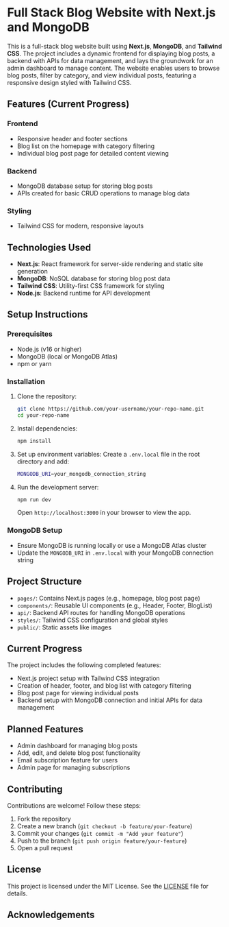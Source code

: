 # Full Stack Blog Website with Next.js and MongoDB

This is a full-stack blog website built using **Next.js**, **MongoDB**, and **Tailwind CSS**. The project includes a dynamic frontend for displaying blog posts, a backend with APIs for data management, and lays the groundwork for an admin dashboard to manage content. The website enables users to browse blog posts, filter by category, and view individual posts, featuring a responsive design styled with Tailwind CSS.

## Features (Current Progress)

### Frontend
- Responsive header and footer sections
- Blog list on the homepage with category filtering
- Individual blog post page for detailed content viewing

### Backend
- MongoDB database setup for storing blog posts
- APIs created for basic CRUD operations to manage blog data

### Styling
- Tailwind CSS for modern, responsive layouts

## Technologies Used
- **Next.js**: React framework for server-side rendering and static site generation
- **MongoDB**: NoSQL database for storing blog post data
- **Tailwind CSS**: Utility-first CSS framework for styling
- **Node.js**: Backend runtime for API development

## Setup Instructions

### Prerequisites
- Node.js (v16 or higher)
- MongoDB (local or MongoDB Atlas)
- npm or yarn

### Installation
1. Clone the repository:
   ```bash
   git clone https://github.com/your-username/your-repo-name.git
   cd your-repo-name
   ```

2. Install dependencies:
   ```bash
   npm install
   ```

3. Set up environment variables:
   Create a `.env.local` file in the root directory and add:
   ```bash
   MONGODB_URI=your_mongodb_connection_string
   ```

4. Run the development server:
   ```bash
   npm run dev
   ```
   Open `http://localhost:3000` in your browser to view the app.

### MongoDB Setup
- Ensure MongoDB is running locally or use a MongoDB Atlas cluster
- Update the `MONGODB_URI` in `.env.local` with your MongoDB connection string

## Project Structure
- `pages/`: Contains Next.js pages (e.g., homepage, blog post page)
- `components/`: Reusable UI components (e.g., Header, Footer, BlogList)
- `api/`: Backend API routes for handling MongoDB operations
- `styles/`: Tailwind CSS configuration and global styles
- `public/`: Static assets like images

## Current Progress
The project includes the following completed features:
- Next.js project setup with Tailwind CSS integration
- Creation of header, footer, and blog list with category filtering
- Blog post page for viewing individual posts
- Backend setup with MongoDB connection and initial APIs for data management

## Planned Features
- Admin dashboard for managing blog posts
- Add, edit, and delete blog post functionality
- Email subscription feature for users
- Admin page for managing subscriptions

## Contributing
Contributions are welcome! Follow these steps:
1. Fork the repository
2. Create a new branch (`git checkout -b feature/your-feature`)
3. Commit your changes (`git commit -m "Add your feature"`)
4. Push to the branch (`git push origin feature/your-feature`)
5. Open a pull request

## License
This project is licensed under the MIT License. See the [LICENSE](LICENSE) file for details.

## Acknowledgements
